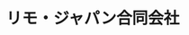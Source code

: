 ---
key: remo-japan
title: リモ・ジャパン合同会社
category: remo-japan
logo: /images/partners/remo-japan.png
lang: ja
---